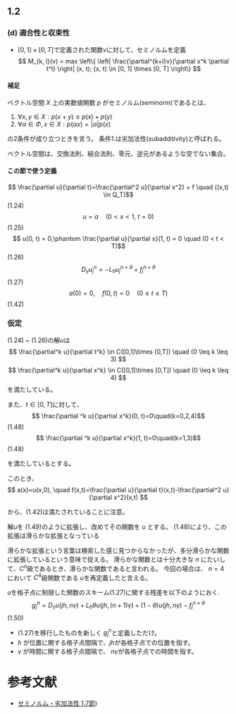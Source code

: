 ## 1.2

### (d) 適合性と収束性

- $[0, 1] \times [0, T]$で定義された関数$v$に対して、セミノルムを定義
$$ M_{k, l}(v) = max \left\{ \left| \frac{\partial^{k+l}v}{\partial x^k \partial t^l} \right| (x, t); (x, t) \in [0, 1] \times [0, T]  \right\} $$

#### 補足

ベクトル空間 $X$ 上の実数値関数 $p$ がセミノルム(seminorm)であるとは、
1. $\forall{x, y}\in X:p(x+y)\leq p(x)+p(y)$
2. $\forall{\alpha}\in\Phi, x\in X:p(\alpha x)=|\alpha|p(x)$ 

の2条件が成り立つときを言う。
条件1.は劣加法性(subadditivity)と呼ばれる。

ベクトル空間は、交換法則、結合法則、零元、逆元があるような空でない集合。

#### この節で使う定義

$$ \frac{\partial u}{\partial t}=\frac{\partial^2 u}{\partial x^2} + f \quad ((x,t) \in Q_T)$$ (1.24)
$$ u = a \quad (0 < x < 1,\ t = 0) $$ (1.25)
$$ u(0, t) = 0,\phantom \frac{\partial u}{\partial x}(1, t) = 0 \quad (0 < t < T)$$ (1.26)
$$ D_{\gamma}u^{n}_j=-L_h u^{n+\theta}_j + f^{n+\theta}_j$$ (1.27)
$$ a(0) = 0, \quad f(0, t) = 0\quad (0 \leq t \leq T) $$ (1.42)

### 仮定
(1.24) ~ (1.26)の解$u$は
$$ \frac{\partial^k u}{\partial t^k} \in C([0,1]\times [0,T]) \quad (0 \leq k \leq 3) $$
$$ \frac{\partial^k u}{\partial x^k} \in C([0,1]\times [0,T]) \quad (0 \leq k \leq 4) $$
を満たしている。

また、$t\in [0, T]$に対して、
$$ \frac{\partial ^k u}{\partial x^k}(0, t)=0\quad(k=0,2,4)$$ (1.48)
$$ \frac{\partial ^k u}{\partial x^k}(1, t)=0\quad(k=1,3)$$ (1.48)

を満たしているとする。

このとき、
$$ a(x)=u(x,0), \quad f(x,t)=\frac{\partial u}{\partial t}(x,t)-\frac{\partial^2 u}{\partial x^2}(x,t) $$

から、(1.42)は満たされていることに注意。

解$u$を (1.49)のように拡張し、改めてその関数を $u$ とする。
(1.48)により、この拡張は滑らかな拡張となっている

滑らかな拡張という言葉は検索した感じ見つからなかったが、多分滑らかな関数に拡張しているという意味で捉える。
滑らかな関数とは十分大きな $n$ にたいして、$C^n$級であるとき、滑らかな関数であると言われる。
今回の場合は、 $n=4$において $C^4$級関数である $u$を再定義したと言える。

$u$を格子点に制限した関数のスキーム(1.27)に関する残差を以下のようにおく.
$$ g_j^n = D_{\gamma}u(jh, n\gamma)+L_h{\theta u(jh, (n+1)\gamma) +(1-\theta)u(jh, n\gamma)} - f_j^{n+\theta} $$ (1.50)

- (1.27)を移行したものを新しく $g_j^n$と定義しただけ。
- $h$ が位置に関する格子点間隔で、$jh$が各格子点での位置を指す。
- $\gamma$ が時間に関する格子点間隔で、 $n\gamma$が各格子点での時間を指す。

# 参考文献
- [セミノルム・劣加法性 1.7節](http://web.cc.yamaguchi-u.ac.jp/~hiroshi/texts/fourier.pdf))